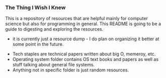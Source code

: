 ### The Thing I Wish I Knew

This is a repository of resources that are helpful mainly for computer science but also for programming in general. This README is going to be a guide to digesting and exploring the resources. 

* it is currently just a resource dump - I do plan on organizing it better at some point in the future.


- Tech staples are technical papers written about big O, memeroy, etc.
- Operating system folder contains OS text books and papers as well as stuff talking about general file systems. 
- Anything not in specific folder is just random resources. 

